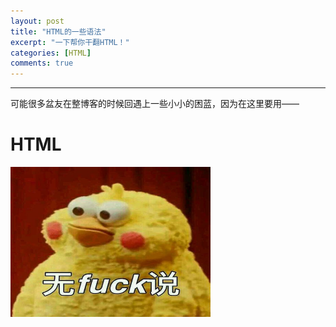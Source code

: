 ```yaml
---
layout: post
title: "HTML的一些语法"
excerpt: "一下帮你干翻HTML！"
categories: [HTML]
comments: true
---
```


---

可能很多盆友在整博客的时候回遇上一些小小的困蓝，因为在这里要用——

<script type="text/javascript">   
    function changeColor(){   
    var color="#f00|#0f0|#00f|#880|#808|#088|yellow|red|green|blue|gray|#234|#534|#46a68b|#3bb4f2|#c52727|#f37b1d|#e74c3c|#2ecc71|#34495e";//定义一条变换颜色的字符串  
    color=color.split("|"); //然后通过split方法进行分割  
    var xuan = document.getElementsByTagName("h1");//获得元素  
  
    for(var i=0;i<xuan.length;i++){  
    xuan[i].style.color=color[parseInt(Math.random() * color.length)];//设置样式   
  
    }  
  
    }   
    setInterval("changeColor()",10);//死循环，每0.2秒变换一种颜色  
  
  
</script>  
<body>   
<h1>HTML</h1>  

<img src="img/img_1.jpg" width="320" height="240"></img>

</body>  

